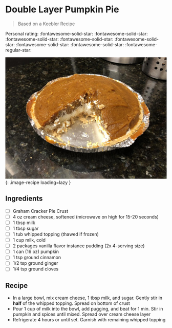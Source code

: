 <!-- Do not modify sections with "AUTO-*". They are updated by make.py -->

# Double Layer Pumpkin Pie

> Based on a Keebler Recipe

<!-- rating=3; (User can specify rating on scale of 1-5) -->
<!-- AUTO-UserRating -->
Personal rating: :fontawesome-solid-star: :fontawesome-solid-star: :fontawesome-solid-star: :fontawesome-solid-star: :fontawesome-solid-star: :fontawesome-solid-star: :fontawesome-solid-star: :fontawesome-regular-star:
<!-- /AUTO-UserRating -->

<!-- name_image=double_layer_pumpkin_pie.jpeg; (User can specify image name) -->
<!-- AUTO-Image -->
![double_layer_pumpkin_pie.jpeg](./double_layer_pumpkin_pie.jpeg){: .image-recipe loading=lazy }
<!-- /AUTO-Image -->

## Ingredients

* [ ] Graham Cracker Pie Crust
* [ ] 4 oz cream cheese, softened (microwave on high for 15-20 seconds)
* [ ] 1 tbsp milk
* [ ] 1 tbsp sugar
* [ ] 1 tub whipped topping (thawed if frozen)
* [ ] 1 cup milk, cold
* [ ] 2 packages vanilla flavor instance pudding (2x 4-serving size)
* [ ] 1 can (16 oz) pumpkin
* [ ] 1 tsp ground cinnamon
* [ ] 1/2 tsp ground ginger
* [ ] 1/4 tsp ground cloves

## Recipe

* In a large bowl, mix cream cheese, 1 tbsp milk, and sugar. Gently stir in **half** of the whipped topping. Spread on bottom of crust
* Pour 1 cup of milk into the bowl, add pugging, and beat for 1 min. Stir in pumpkin and spices until mixed. Spread over cream cheese layer
* Refrigerate 4 hours or until set. Garnish with remaining whipped topping
